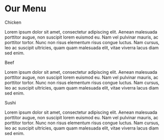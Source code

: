 <!doctype html>
<html>
<head>
<meta charset="utf-8">
<meta name="viewport" content="width=device-width, initial-scale=1">
<link rel="stylesheet" type="text/css" href="styles.css">
<title>Module 2 Assignment</title>

</head>
<body>
<h1> Our Menu</h1>

<div class="col-lg-4 col-md-6 col-sm-12">
	<div class="box">
		<p class="head n1">Chicken</p>
		<p class="content">Lorem ipsum dolor sit amet, consectetur adipiscing elit. Aenean malesuada porttitor augue, non suscipit lorem euismod eu. Nam vel pulvinar mauris, ac porttitor tortor. Nunc non risus elementum risus congue luctus. Nam cursus, leo ac suscipit ultricies, quam quam malesuada elit, vitae viverra lacus diam sed enim. </p>
	</div>
</div>

<div class="col-lg-4 col-md-6 col-sm-12">
	<div class="box">
		<p class="head n2">Beef</p>
		<p class="content">Lorem ipsum dolor sit amet, consectetur adipiscing elit. Aenean malesuada porttitor augue, non suscipit lorem euismod eu. Nam vel pulvinar mauris, ac porttitor tortor. Nunc non risus elementum risus congue luctus. Nam cursus, leo ac suscipit ultricies, quam quam malesuada elit, vitae viverra lacus diam sed enim. </p>
	</div>
</div>

<div class="col-lg-4 col-md-12 col-sm-12">
	<div class="box">
		<p class="head n3">Sushi</p>
		<p class="content">Lorem ipsum dolor sit amet, consectetur adipiscing elit. Aenean malesuada porttitor augue, non suscipit lorem euismod eu. Nam vel pulvinar mauris, ac porttitor tortor. Nunc non risus elementum risus congue luctus. Nam cursus, leo ac suscipit ultricies, quam quam malesuada elit, vitae viverra lacus diam sed enim. </p>
	</div>
</div>

</body>
</html>
